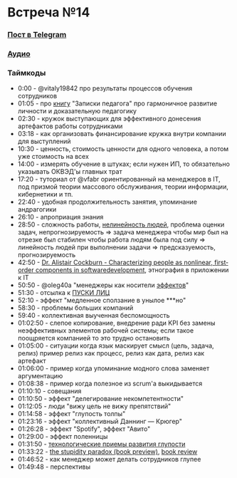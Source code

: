 # Встреча №14

### [Пост в Telegram](https://t.me/modernsd/25838)

### [Аудио](../meetups/2021-08-22.mp3)

### Таймкоды

- 0:00 - @vitaly19842 про результаты процессов обучения сотрудников
- 01:05 - про [книгу](https://cloudflare-ipfs.com/ipfs/bafykbzacec4iy7pr4rfz5em2whj4ymq732rae675giyhedoh3nzjmpmims2ig?filename=%D0%A9%D0%B5%D1%82%D0%B8%D0%BD%D0%B8%D0%BD%20%D0%9C%D0%B8%D1%85%D0%B0%D0%B8%D0%BB%20-%20%D0%9E%D0%B1%D1%8A%D1%8F%D1%82%D1%8C%20%D0%BD%D0%B5%D0%BE%D0%B1%D1%8A%D1%8F%D1%82%D0%BD%D0%BE%D0%B5-%20%D0%97%D0%B0%D0%BF%D0%B8%D1%81%D0%BA%D0%B8%20%D0%BF%D0%B5%D0%B4%D0%B0%D0%B3%D0%BE%D0%B3%D0%B0.doc) "Записки педагога" про гармоничное развитие личности и доказательную педагогику
- 02:30 - кружок выступающих для эффективного донесения артефактов работы сотрудниками
- 03:18 - как организовать финансирование кружка внутри компании для выступлений 
- 10:30 - ценность, стоимость ценности для одного человека, а потом уже стоимость на всех
- 14:00 - измерять обучение в штуках; если нужен ИП, то обязательно указывать ОКВЭД'ы главных трат
- 17:20 - туториал от @vfabr ориентированный на менеджеров в IT, под призмой теории массового обслуживания, теории информации, кибернетики и тп.
- 22:40 - удобная продолжительность занятия, упоминание андрагогики 
- 26:10 - апроприация знания
- 28:50 - сложность работы, [нелинейность людей](https://t.me/modernsd/25748), проблема оценки задач, непрогнозируемость ⇒ задача менеджера чтобы мир был на отрезке был стабилен чтобы работа людям была под силу ⇒ линейность людей при выполнении задачи ⇒ предсказуемость, прогнозируемость
- 42:50 - [Dr. Alistair Cockburn - Characterizing people as non­linear, first­order components in softwaredevelopment](https://t.me/modernsd/25748), этнография в приложении к IT
- 50:50 - @oleg40a "менеджеры как носители [эффектов](https://t.me/modernsd/25739)"
- 51:30 - отсылка к [ПУСКИ ЛИЦ](04-2021-03-02.md)
- 52:10 - эффект "медленное сползание в унылое ***но"
- 58:30 - проблемы больших компаний
- 59:40 - коллективная выученная беспомощность
- 01:02:50 - слепое копирование, внедрение ради KPI без замены неэффективных элементов рабочей системы; если такое поощряется компанией то это трудно остановить
- 01:05:00 - ситуации когда язык маскирует смысл (цель, задача, релиз) пример релиз как процесс, релиз как дата, релиз как артефакт
- 01:06:00 - пример когда упоминание модного слова заменяет аргументацию
- 01:08:38 - пример когда полезное из scrum'а выкидывается
- 01:10:10 - совещания
- 01:10:50 - эффект "делегирование некомпетентности"
- 01:12:05 - люди "вижу цель не вижу препятствий"
- 01:14:58 - эффект "глупость толпы"
- 01:23:16 - эффект "коллективный Даннинг — Крюгер"
- 01:26:28 - эффект "Spotify", эффект "Авито"
- 01:29:00 - эффект поленницы
- 01:31:50 - [технологические приемы развития глупости](https://cyberleninka.ru/article/n/tehnologicheskie-priemy-formirovaniya-i-razvitiya-gluposti)
- 01:33:22 - [the stupidity paradox (book preview)](https://res.infoq.com/articles/book-review-stupidity-paradox/en/resources/Book%20extract%20Stupidity%20Paradox%209781782832027.pdf), [book review](https://sci-hub.mksa.top/10.1177/1350507618756796#)
- 01:46:52 - как менеджер может делать сотрудников глупее
- 01:49:48 - перспективы
